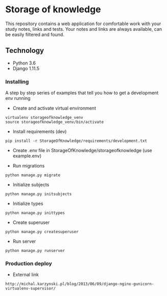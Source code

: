 # Storage of knowledge

This repository contains a web application for comfortable work with your study notes, links and tests.
Your notes and links are always available, can be easily filtered and found.

## Technology

* Python 3.6
* Django 1.11.5

### Installing

A step by step series of examples that tell you how to get a development env running

- Create and activate virtual environment
```
virtualenv storageofknowledge_venv
source storageofknowledge_venv/bin/activate
```

- Install requirements (dev)
```
pip install -r StorageOfKnowledge/requirements/development.txt
```

- Create .env file in StorageOfKnowledge/storageofknowledge (use example.env)

- Run migrations
```
python manage.py migrate
```

- Initialize subjects
```
python manage.py initsubjects
```

- Initialize types
```
python manage.py inittypes
```

- Create superuser
```
python manage.py createsuperuser
```

- Run server
```
python manage.py runserver
```

### Production deploy

- External link
```
http://michal.karzynski.pl/blog/2013/06/09/django-nginx-gunicorn-virtualenv-supervisor/
```